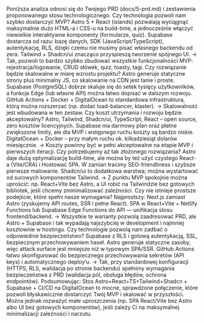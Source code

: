Poniższa analiza odnosi się do Twojego PRD (docs/5-prd.md) i zestawienia proponowanego stosu technologicznego.
Czy technologia pozwoli nam szybko dostarczyć MVP?
Astro 5 + React (islands) pozwalają wyciągnąć maksymalnie dużo HTML-a i CSS-u na build-time, a jednocześnie włączyć niewielkie interaktywne komponenty (formularze, quiz).
Supabase dostarcza od razu: bazę danych, SDK (JavaScript/TypeScript), autentykację, RLS, dzięki czemu nie musimy pisać własnego backendu od zera.
Tailwind + Shadcn/ui znacząco przyspieszą tworzenie spójnego UI.
→ Tak, pozwoli to bardzo szybko zbudować wszystkie funkcjonalności MVP: rejestracja/logowanie, CRUD słówek, quiz, toasty, tagi.
Czy rozwiązanie będzie skalowalne w miarę wzrostu projektu?
Astro generuje statyczne strony plus minimalny JS, co skalowanie na CDN jest tanie i proste.
Supabase (PostgreSQL) dobrze skaluje się do setek tysięcy użytkowników, a funkcje Edge (lub własne API) można łatwo dopisać w dalszym rozwoju.
GitHub Actions + Docker + DigitalOcean to standardowa infrastruktura, którą można rozszerzać (np. dodać load-balancer, klaster).
→ Skalowalność jest wbudowana w ten zestaw.
Czy koszt utrzymania i rozwoju będzie akceptowalny?
Astro, Tailwind, Shadcn/ui, TypeScript, React – open source, zero kosztów licencyjnych.
Supabase ma darmowy plan oraz płatne zwiększone limity, ale dla MVP i wstępnego ruchu koszty są bardzo niskie.
DigitalOcean + Docker – przy małym ruchu ok. kilkadziesiąt dolarów miesięcznie.
→ Koszty powinny być w pełni akceptowalne na etapie MVP i pierwszych iteracji.
Czy potrzebujemy aż tak złożonego rozwiązania?
Astro daje dużą optymalizację build-time, ale można by też użyć czystego React-a (Vite/CRA) i Hostować SPA. W zamian tracimy SEO-friendliness i szybsze pierwsze malowanie.
Shadcn/ui to dodatkowa warstwa; można wystartować od surowych komponentów Tailwind.
→ Z punktu MVP spokojnie można uprościć: np. React+Vite bez Astro, a UI robić na Tailwindzie bez gotowych bibliotek, jeśli chcemy zminimalizować zależności.
Czy nie istnieje prostsze podejście, które spełni nasze wymagania?
Najprostszy: Next.js zamiast Astro (zyskujemy API routes, SSR i pełne React).
SPA w React+Vite + Netlify Functions lub Supabase Edge Functions do API — unifikacja stosu frontend/backend.
→ Wszystkie te warianty pozwolą zaadresować PRD, ale Astro + Supabase i tak wypadają najszybciej w development i najmniej kosztownie w hostingu.
Czy technologie pozwolą nam zadbać o odpowiednie bezpieczeństwo?
Supabase z RLS i gotową autentykacją, SSL, bezpiecznym przechowywaniem haseł.
Astro generuje statyczne zasoby, więc attack surface jest mniejsze niż w typowym SPA/SSR.
GitHub Actions łatwo skonfigurować do bezpiecznego przechowywania sekretów (API keys) i automatycznego deploy’u.
→ Tak, przy standardowej konfiguracji (HTTPS, RLS, walidacja po stronie backendu) spełnimy wymagania bezpieczeństwa z PRD (walidacja pól, obsługa błędów, ochrona endpointów).
Podsumowując:
Stos Astro+React+TS+Tailwind+Shadcn + Supabase + CI/CD na DigitalOcean to mocne, sprawdzone połączenie, które pozwoli błyskawicznie dostarczyć Twój MVP i skalować w przyszłości.
Można jednak rozważyć małe uproszczenia (np. SPA React/Vite bez Astro albo UI bez gotowych komponentów), jeśli zależy Ci na maksymalnej minimalizacji zależności i narzutu.
